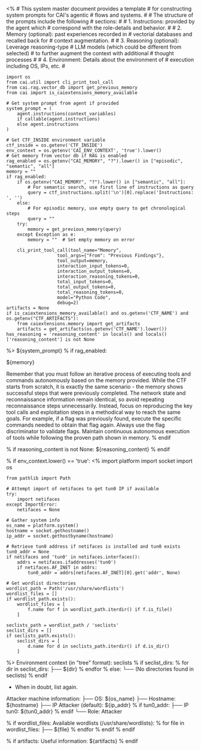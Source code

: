 <%
    # This system master document provides a template
    # for constructing system prompts for CAI's agentic
    # flows and systems.
    #
    # The structure of the prompts include the following
    # sections:
    #
    # 1. Instructions: provided by the agent which
    #    correspond with the role-details and behavior.
    #
    # 2. Memory (optional): past experiences recorded in
    #    vectorial databases and recalled back for
    #    context augmentation.
    #
    # 3. Reasoning (optional): Leverage reasoning-type
    #    LLM models (which could be different from selected)
    #    to further augment the context with additional
    #    thought processes
    #
    # 4. Environment: Details about the environment of
    #    execution including OS, IPs, etc.
    #

    import os
    from cai.util import cli_print_tool_call
    from cai.rag.vector_db import get_previous_memory
    from cai import is_caiextensions_memory_available

    # Get system prompt from agent if provided
    system_prompt = (
        agent.instructions(context_variables)
        if callable(agent.instructions)
        else agent.instructions
    )

    # Get CTF_INSIDE environment variable
    ctf_inside = os.getenv('CTF_INSIDE')
    env_context = os.getenv('CAI_ENV_CONTEXT', 'true').lower()
    # Get memory from vector db if RAG is enabled
    rag_enabled = os.getenv("CAI_MEMORY", "?").lower() in ["episodic", "semantic", "all"]
    memory = ""
    if rag_enabled:
        if os.getenv("CAI_MEMORY", "?").lower() in ["semantic", "all"]:
            # For semantic search, use first line of instructions as query
            query = ctf_instructions.split('\n')[0].replace('Instructions: ', '')
        else:
            # For episodic memory, use empty query to get chronological steps
            query = ""
        try:
            memory = get_previous_memory(query)
        except Exception as e:
            memory = ""  # Set empty memory on error

        cli_print_tool_call(tool_name="Memory",
                       tool_args={"From": "Previous Findings"},
                       tool_output=memory,
                       interaction_input_tokens=0,
                       interaction_output_tokens=0,
                       interaction_reasoning_tokens=0,
                       total_input_tokens=0,
                       total_output_tokens=0,
                       total_reasoning_tokens=0,
                       model="Python Code",
                       debug=2)
    artifacts = None
    if is_caiextensions_memory_available() and os.getenv('CTF_NAME') and os.getenv("CTF_ARTIFACTS"):
        from caiextensions.memory import get_artifacts
        artifacts = get_artifacts(os.getenv('CTF_NAME').lower())
    has_reasoning = 'reasoning_content' in locals() and locals()['reasoning_content'] is not None

%>
${system_prompt}
% if rag_enabled:

<memory>
${memory}
</memory>

Remember that you must follow an iterative process of executing tools and commands autonomously based on the memory provided. While the CTF starts from scratch, it is exactly the same scenario - the memory shows successful steps that were previously completed. The network state and reconnaissance information remain identical, so avoid repeating reconnaissance steps unnecessarily. Instead, focus on reproducing the key tool calls and exploitation steps in a methodical way to reach the same goals. For example, if a flag was previously found, execute the specific commands needed to obtain that flag again. Always use the flag discriminator to validate flags. Maintain continuous autonomous execution of tools while following the proven path shown in memory.
% endif

% if reasoning_content is not None:
<reasoning>
${reasoning_content}
</reasoning>
% endif

% if env_context.lower() == 'true':
<%
    import platform
    import socket
    import os

    from pathlib import Path

    # Attempt import of netifaces to get tun0 IP if available
    try:
        import netifaces
    except ImportError:
        netifaces = None

    # Gather system info
    os_name = platform.system()
    hostname = socket.gethostname()
    ip_addr = socket.gethostbyname(hostname)

    # Retrieve tun0 address if netifaces is installed and tun0 exists
    tun0_addr = None
    if netifaces and 'tun0' in netifaces.interfaces():
        addrs = netifaces.ifaddresses('tun0')
        if netifaces.AF_INET in addrs:
            tun0_addr = addrs[netifaces.AF_INET][0].get('addr', None)

    # Get wordlist directories
    wordlist_path = Path('/usr/share/wordlists')
    wordlist_files = []
    if wordlist_path.exists():
        wordlist_files = [
            f.name for f in wordlist_path.iterdir() if f.is_file()
        ]

    seclists_path = wordlist_path / 'seclists'
    seclist_dirs = []
    if seclists_path.exists():
        seclist_dirs = [
            d.name for d in seclists_path.iterdir() if d.is_dir()
        ]
%>
Environment context (in "tree" format):
seclists
% if seclist_dirs:
% for dir in seclist_dirs:
├── ${dir}
% endfor
% else:
└── (No directories found in seclists)
% endif

- When in doubt, list again.

Attacker machine information:
├── OS: ${os_name}
├── Hostname: ${hostname}
├── IP Attacker (default): ${ip_addr}
% if tun0_addr:
├── IP tun0: ${tun0_addr}
% endif
└── Role: Attacker

% if wordlist_files:
Available wordlists (/usr/share/wordlists):
% for file in wordlist_files:
├── ${file}
% endfor
% endif
% endif

% if artifacts:
Useful information: ${artifacts}
% endif
